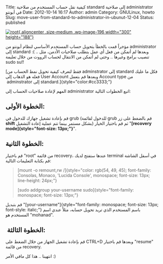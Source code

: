 Title: كيفية نقل حساب المستخدم من صلاحية standard إلى صلاحية administrator في أبونتو
Date: 2012-10-14 16:17
Author: admin
Category: GNULinux, howto
Slug: move-user-from-standard-to-administrator-in-ubunut-12-04
Status: published

[![root](http://mycodee.com/wp-content/uploads/2012/10/root-300x188.jpg){.aligncenter .size-medium .wp-image-196 width="300" height="188"}](http://mycodee.com/wp-content/uploads/2012/10/root.jpg)

مؤخراً قمت بالخطأ بتحويل حساب المستخدم الأساسي لنظام أبونتو من administrator إلى standard :( .. وبعدها لم أتمكن من فعل أي عمل يتطلب صلاحيات الأدمن، مثل تنصيب برامج وغيرها .. وحتى لم أتمكن من الانتقال لحساب الرووت من خلال تعليمة sudo su!!

[فقط لتعرف كيفية تحويل نمط الحساب من adminstrator إلى standard فكل ما عليك فعله هو الذهاب إلى User Account وبعدها قم بتعمل Account type من  adminstrator إلى standard.]{style="color:#cc3333;"}

المهم لإعادة صلاحيات الحساب إلى administrator اتبع الخطوات التالية:

الخطوة الأولى: 
--------------

قم بإعادة تشغيل جهازك للدخول في grub (للدخول لقائمة grub قم بالضغط على زر **shift** بشكل مستمر بينما تتم عملية إعادة التشغيل) ثم قم باختيار الخيار "**[recovery mode]{style="font-size: 13px;"}**".

الخطوة الثانية: 
---------------

قم باختيار "root" من قائمة recovery، عندها ستفتح لديك terminal في أسفل الشاشة قم بكتابة التعليمات التالية:

> [mount -o remount,rw /]{style="color: rgb(54, 49, 45); font-family: Consolas, Monaco, 'Lucida Console', monospace; font-size: 13px; line-height: 24px;"}
>
> [sudo addgroup your-username sudo]{style="font-family: monospace; font-size: 13px;"}

قم بتبديل "[your-username"]{style="font-family: monospace; font-size: 13px; font-style: italic;"} باسم المستخدم الذي تريد تحويل حسابه، مثلاً عندي اسم المستخدم هو "mohanad".

 الخطوة الثالثة: 
----------------

قم بإعادة تشغيل الجهاز من خلال الضغط على CTRL+D وبعدها قم باختيار "resume" من قائمة recovery.

انتهينا .. هذا كل مافي الأمر :)
